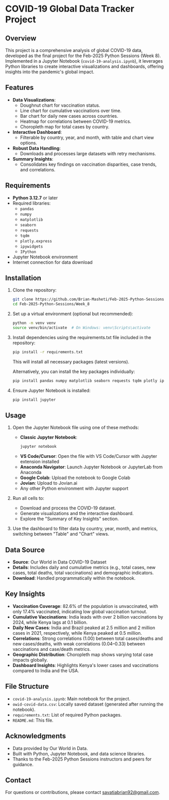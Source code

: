 # COVID-19 Global Data Tracker Project

## Overview
This project is a comprehensive analysis of global COVID-19 data, developed as the final project for the Feb-2025 Python Sessions (Week 8). Implemented in a Jupyter Notebook (`covid-19-analysis.ipynb`), it leverages Python libraries to create interactive visualizations and dashboards, offering insights into the pandemic's global impact.

## Features
- **Data Visualizations**:
  - Doughnut chart for vaccination status.
  - Line chart for cumulative vaccinations over time.
  - Bar chart for daily new cases across countries.
  - Heatmap for correlations between COVID-19 metrics.
  - Choropleth map for total cases by country.
- **Interactive Dashboard**:
  - Filterable by country, year, and month, with table and chart view options.
- **Robust Data Handling**:
  - Downloads and processes large datasets with retry mechanisms.
- **Summary Insights**:
  - Consolidates key findings on vaccination disparities, case trends, and correlations.

## Requirements
- **Python 3.12.7** or later
- Required libraries:
  - `pandas`
  - `numpy`
  - `matplotlib`
  - `seaborn`
  - `requests`
  - `tqdm`
  - `plotly.express`
  - `ipywidgets`
  - `IPython`
- Jupyter Notebook environment
- Internet connection for data download

## Installation
1. Clone the repository:
   ```bash
   git clone https://github.com/Brian-Masheti/Feb-2025-Python-Sessions.git
   cd Feb-2025-Python-Sessions/Week_8
   ```

2. Set up a virtual environment (optional but recommended):
   ```bash
   python -m venv venv
   source venv/bin/activate  # On Windows: venv\Scripts\activate
   ```

3. Install dependencies using the requirements.txt file included in the repository:
   ```bash
   pip install -r requirements.txt
   ```
   
   This will install all necessary packages (latest versions).
   
   Alternatively, you can install the key packages individually:
   ```bash
   pip install pandas numpy matplotlib seaborn requests tqdm plotly ipywidgets ipython jupyter
   ```

4. Ensure Jupyter Notebook is installed:
   ```bash
   pip install jupyter
   ```

## Usage
1. Open the Jupyter Notebook file using one of these methods:
   - **Classic Jupyter Notebook**:
     ```bash
     jupyter notebook
     ```
   - **VS Code/Cursor**: Open the file with VS Code/Cursor with Jupyter extension installed
   - **Anaconda Navigator**: Launch Jupyter Notebook or JupyterLab from Anaconda
   - **Google Colab**: Upload the notebook to Google Colab
   - **Jovian**: Upload to Jovian.ai
   - Any other Python environment with Jupyter support

2. Run all cells to:
   - Download and process the COVID-19 dataset.
   - Generate visualizations and the interactive dashboard.
   - Explore the "Summary of Key Insights" section.
3. Use the dashboard to filter data by country, year, month, and metrics, switching between "Table" and "Chart" views.

## Data Source
- **Source**: Our World in Data COVID-19 Dataset
- **Details**: Includes daily and cumulative metrics (e.g., total cases, new cases, total deaths, total vaccinations) and demographic indicators.
- **Download**: Handled programmatically within the notebook.

## Key Insights
- **Vaccination Coverage**: 82.6% of the population is unvaccinated, with only 17.4% vaccinated, indicating low global vaccination turnout.
- **Cumulative Vaccinations**: India leads with over 2 billion vaccinations by 2024, while Kenya lags at 0.1 billion.
- **Daily New Cases**: India and Brazil peaked at 2.5 million and 2 million cases in 2021, respectively, while Kenya peaked at 0.5 million.
- **Correlations**: Strong correlations (1.00) between total cases/deaths and new cases/deaths, with weak correlations (0.04–0.33) between vaccinations and case/death metrics.
- **Geographic Distribution**: Choropleth map shows varying total case impacts globally.
- **Dashboard Insights**: Highlights Kenya's lower cases and vaccinations compared to India and the USA.

## File Structure
- `covid-19-analysis.ipynb`: Main notebook for the project.
- `owid-covid-data.csv`: Locally saved dataset (generated after running the notebook).
- `requirements.txt`: List of required Python packages.
- `README.md`: This file.

## Acknowledgments
- Data provided by Our World in Data.
- Built with Python, Jupyter Notebook, and data science libraries.
- Thanks to the Feb-2025 Python Sessions instructors and peers for guidance.

## Contact
For questions or contributions, please contact savatiabrian92@gmail.com.